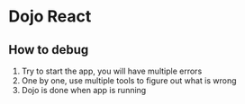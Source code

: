 # Dojo React
## How to debug
1. Try to start the app, you will have multiple errors
2. One by one, use multiple tools to figure out what is wrong
3. Dojo is done when app is running